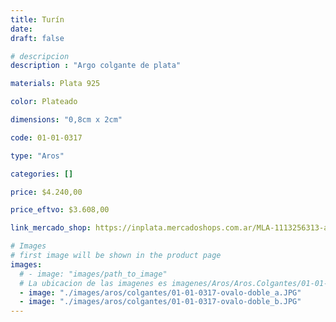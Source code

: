 ```yaml
---
title: Turín
date: 
draft: false

# descripcion
description : "Argo colgante de plata"

materials: Plata 925

color: Plateado

dimensions: "0,8cm x 2cm"

code: 01-01-0317

type: "Aros"

categories: []

price: $4.240,00

price_eftvo: $3.608,00

link_mercado_shop: https://inplata.mercadoshops.com.ar/MLA-1113256313-aros-plata-925-colgantes-turín-_JM

# Images
# first image will be shown in the product page
images:
  # - image: "images/path_to_image"
  # La ubicacion de las imagenes es imagenes/Aros/Aros.Colgantes/01-01-0317-turin
  - image: "./images/aros/colgantes/01-01-0317-ovalo-doble_a.JPG"
  - image: "./images/aros/colgantes/01-01-0317-ovalo-doble_b.JPG"
---
```

